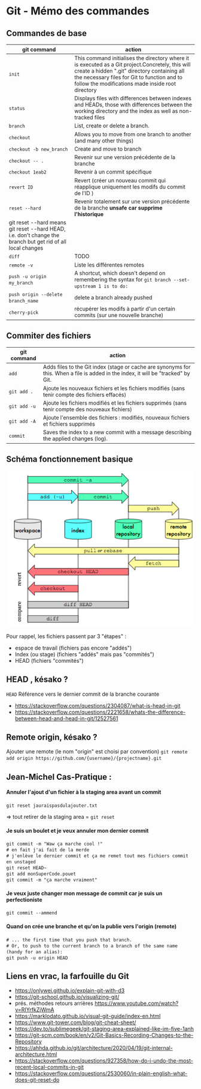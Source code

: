 # Git - Mémo des commandes

## Commandes de base 

|git command|action|
|-----------------------------|--------------|
|`init`|This command initialises the directory where it is executed as a Git project.Concretely, this will create a hidden ".git" directory containing all the necessary files for Git to function and to follow the modifications made inside root directory|
|`status`|Displays files with differences between indexes and HEADs, those with differences between the working directory and the index as well as non-tracked files|
|`branch`|List, create or delete a branch.|
|`checkout` |Allows you to move from one branch to another (and many other things)|
|`checkout -b new_branch`   | Create and move to branch|
| `checkout -- .` | Revenir sur une version précédente de la branche|
|`checkout 1eab2` | Revenir à un commit spécifique|
|`revert ID`| Revert (créer un nouveau commit qui réapplique uniquement les modifs du commit de l'ID )|
|`reset --hard` | Revenir totalement sur une version précédente de la branche **unsafe car supprime l'historique** 
git reset --hard means git reset --hard HEAD, i.e. don't change the branch but get rid of all local changes |
|`diff`|TODO|
|`remote -v`| Liste les différentes remotes|
|`push -u origin my_branch`|A shortcut, which doesn't depend on remembering the syntax for `git branch --set-upstream 1 is to do:`
|`push origin --delete branch_name`| delete a branch already pushed|
|`cherry-pick`| récupérer les modifs à partir d'un certain commits (sur une nouvelle branche)|

## Commiter des fichiers

|git command|action|
|-----------------------------|--------------|
|`add`|Adds files to the Git index (stage or cache are synonyms for this. When a file is added in the index, it will be "tracked" by Git.|
|`git add .` | Ajoute les nouveaux fichiers et les fichiers modifiés (sans tenir compte des fichiers effacés) |
|`git add -u`| Ajoute les fichiers modifiés et les fichiers supprimés  (sans tenir compte des nouveaux fichiers)|
|`git add -A`| Ajoute l'ensemble des fichiers : modifiés, nouveaux fichiers et fichiers supprimés| 
|`commit`| Saves the index to a new commit with a message describing the applied changes (log).|

## Schéma fonctionnement basique

![Git](git_workflow.png)

Pour rappel, les fichiers passent par 3 "étapes" :

- espace de travail (fichiers pas encore "addés")
- Index (ou stage) (fichiers "addés" mais pas "commités")
- HEAD (fichiers "commités")

## HEAD , késako ?
`HEAD`
Référence vers le dernier commit de la branche courante

* https://stackoverflow.com/questions/2304087/what-is-head-in-git
* https://stackoverflow.com/questions/2221658/whats-the-difference-between-head-and-head-in-git/12527561

## Remote origin, késako ?
Ajouter une remote (le nom "origin" est choisi par convention)
`git remote add origin https://github.com/{username}/{projectname}.git`


## Jean-Michel Cas-Pratique : 

#### Annuler l'ajout d'un fichier à la staging area avant un commit
```
git reset jauraispasdulajouter.txt 
```
=> tout retirer de la staging area = `git reset`

#### Je suis un boulet et je veux annuler mon dernier commit 

```
git commit -m "Waw ça marche cool !"
# en fait j'ai fait de la merde 
# j'enlève le dernier commit et ça me remet tout mes fichiers commit en unstaged
git reset HEAD~
git add monSuperCode.pouet
git commit -m "ça marche vraiment"
```

#### Je veux juste changer mon message de commit car je suis un perfectioniste
```
git commit --ammend
```

#### Quand on crée une branche et qu'on la publie vers l'origin (remote)

```
# ... the first time that you push that branch. 
# Or, to push to the current branch to a branch of the same name (handy for an alias):
git push -u origin HEAD
```

## Liens en vrac, la farfouille du Git
* https://onlywei.github.io/explain-git-with-d3
* https://git-school.github.io/visualizing-git/
* prés. méthodes retours arrières https://www.youtube.com/watch?v=RIYrfkZjWmA
* https://marklodato.github.io/visual-git-guide/index-en.html
* https://www.git-tower.com/blog/git-cheat-sheet/
* https://dev.to/sublimegeek/git-staging-area-explained-like-im-five-1anh
* https://git-scm.com/book/en/v2/Git-Basics-Recording-Changes-to-the-Repository
* https://ahhda.github.io/git/architecture/2020/04/19/git-internal-architecture.html
* https://stackoverflow.com/questions/927358/how-do-i-undo-the-most-recent-local-commits-in-git
* https://stackoverflow.com/questions/2530060/in-plain-english-what-does-git-reset-do
